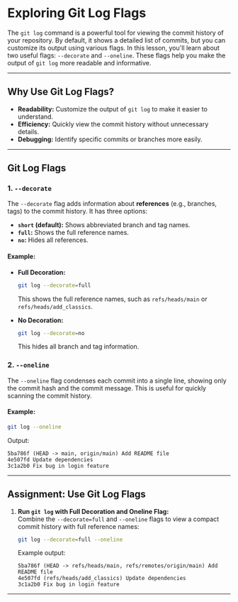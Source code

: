 # Exploring Git Log Flags

The `git log` command is a powerful tool for viewing the commit history of your repository. By default, it shows a detailed list of commits, but you can customize its output using various flags. In this lesson, you'll learn about two useful flags: `--decorate` and `--oneline`. These flags help you make the output of `git log` more readable and informative.

---

## Why Use Git Log Flags?

- **Readability:** Customize the output of `git log` to make it easier to understand.
- **Efficiency:** Quickly view the commit history without unnecessary details.
- **Debugging:** Identify specific commits or branches more easily.

---

## Git Log Flags

### 1. `--decorate`

The `--decorate` flag adds information about **references** (e.g., branches, tags) to the commit history. It has three options:

- **`short` (default):** Shows abbreviated branch and tag names.
- **`full`:** Shows the full reference names.
- **`no`:** Hides all references.

#### Example:

- **Full Decoration:**

  ```bash
  git log --decorate=full
  ```

  This shows the full reference names, such as `refs/heads/main` or `refs/heads/add_classics`.

- **No Decoration:**

  ```bash
  git log --decorate=no
  ```

  This hides all branch and tag information.

### 2. `--oneline`

The `--oneline` flag condenses each commit into a single line, showing only the commit hash and the commit message. This is useful for quickly scanning the commit history.

#### Example:

```bash
git log --oneline
```

Output:

```
5ba786f (HEAD -> main, origin/main) Add README file
4e507fd Update dependencies
3c1a2b0 Fix bug in login feature
```

---

## Assignment: Use Git Log Flags

1. **Run `git log` with Full Decoration and Oneline Flag:**  
   Combine the `--decorate=full` and `--oneline` flags to view a compact commit history with full reference names:

   ```bash
   git log --decorate=full --oneline
   ```

   Example output:

   ```
   5ba786f (HEAD -> refs/heads/main, refs/remotes/origin/main) Add README file
   4e507fd (refs/heads/add_classics) Update dependencies
   3c1a2b0 Fix bug in login feature
   ```

---
